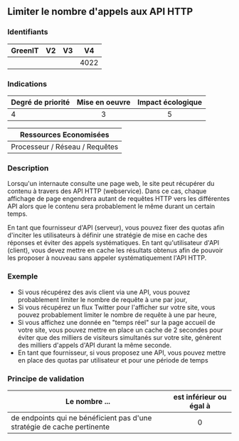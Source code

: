 ## Limiter le nombre d'appels aux API HTTP

### Identifiants

| GreenIT |  V2  |  V3  |  V4  |
| :-----: | :--: | :--: | :--: |
|         |      |      | 4022 |

### Indications

| Degré de priorité |      Mise en oeuvre       |  Impact écologique    |
|-------------------|:-------------------------:|:---------------------:|
| 4 | 3 | 5 |

|Ressources Economisées     |
|:----------------------------: |
| Processeur / Réseau / Requêtes |

### Description

Lorsqu'un internaute consulte une page web, le site peut récupérer du contenu à travers des API HTTP (webservice).
Dans ce cas, chaque affichage de page engendrera autant de requêtes HTTP vers les différentes API alors que le contenu sera probablement le même durant un certain temps.

En tant que fournisseur d'API (serveur), vous pouvez fixer des quotas afin d'inciter les utilisateurs à définir une stratégie de mise en cache des réponses et éviter des appels systématiques.
En tant qu'utilisateur d'API (client), vous devez mettre en cache les résultats obtenus afin de pouvoir les proposer à nouveau sans appeler systématiquement l'API HTTP.


### Exemple

 - Si vous récupérez des avis client via une API, vous pouvez probablement limiter le nombre de requête à une par jour,
 - Si vous récupérez un flux Twitter pour l'afficher sur votre site, vous pouvez probablement limiter le nombre de requête à une par heure,
 - Si vous affichez une donnée en "temps réel" sur la page accueil de votre site, vous pouvez mettre en place un cache de 2 secondes pour éviter que des milliers de visiteurs simultanés sur votre site, génèrent des milliers d'appels d'API durant la même seconde.
 - En tant que fournisseur, si vous proposez une API, vous pouvez mettre en place des quotas par utilisateur et pour une période de temps


### Principe de validation

| Le nombre ... | est inférieur ou égal à |
| ------------- | :---------------------: |
| de endpoints qui ne bénéficient pas d'une stratégie de cache pertinente | 0 |
